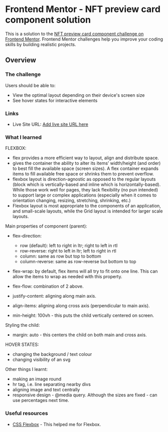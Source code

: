 # Frontend Mentor - NFT preview card component solution

This is a solution to the [NFT preview card component challenge on Frontend Mentor](https://www.frontendmentor.io/challenges/nft-preview-card-component-SbdUL_w0U). Frontend Mentor challenges help you improve your coding skills by building realistic projects.

## Overview

### The challenge

Users should be able to:

- View the optimal layout depending on their device's screen size
- See hover states for interactive elements

### Links
- Live Site URL: [Add live site URL here](https://your-live-site-url.com)

### What I learned

FLEXBOX:
- flex provides a more efficient way to layout, align and distribute space.
- gives the container the ability to alter its items’ width/height (and order) to best fill the available space (screen sizes). A flex container expands items to fill available free space or shrinks them to prevent overflow.
- flexbox layout is direction-agnostic as opposed to the regular layouts (block which is vertically-based and inline which is horizontally-based). While those work well for pages, they lack flexibility (no pun intended) to support large or complex applications (especially when it comes to orientation changing, resizing, stretching, shrinking, etc.)
- Flexbox layout is most appropriate to the components of an application, and small-scale layouts, while the Grid layout is intended for larger scale layouts.


Main properties of component (parent):
- flex-direction:
    - row (default): left to right in ltr; right to left in rtl
    - row-reverse: right to left in ltr; left to right in rtl
    - column: same as row but top to bottom
    - column-reverse: same as row-reverse but bottom to top

- flex-wrap: by default, flex items will all try to fit onto one line. This can allow the items to wrap as needed with this property.

- flex-flow: combination of 2 above.

- justify-content: aligning along main axis.

- align-items: aligning along cross axis (perpendicular to main axis).

- min-height: 100vh - this puts the child vertically centered on screen.

Styling the child:
- margin: auto - this centers the child on both main and cross axis.


HOVER STATES:
- changing the background / text colour
- changing visibility of an svg

Other things I learnt:
- making an image round
- hr tag, i.e. line separating nearby divs
- aligning image and text centrally
- responsive design - @media query. Although the sizes are fixed - can use percentages next time.


### Useful resources

- [CSS Flexbox](https://css-tricks.com/snippets/css/a-guide-to-flexbox/) - This helped me for Flexbox.
